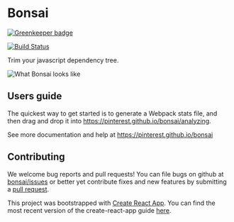 # Bonsai

[![Greenkeeper badge](https://badges.greenkeeper.io/pinterest/bonsai.svg)](https://greenkeeper.io/)

[![Build Status](https://travis-ci.org/pinterest/bonsai.svg?branch=master)](https://travis-ci.org/pinterest/bonsai)

Trim your javascript dependency tree.

![What Bonsai looks like](https://pinterest.github.io/bonsai/bonsai-interface.png)

## Users guide

The quickest way to get started is to generate a Webpack stats file, and then drag and drop it into https://pinterest.github.io/bonsai/analyzing.

See more documentation and help at https://pinterest.github.io/bonsai

## Contributing

We welcome bug reports and pull requests! You can file bugs on github at [bonsai/issues](https://github.com/pinterest/bonsai/issues) or better yet contribute fixes and new features by submitting a [pull request](https://github.com/pinterest/bonsai/pulls).

This project was bootstrapped with [Create React App](https://github.com/facebookincubator/create-react-app). You can find the most recent version of the create-react-app guide [here](https://github.com/facebookincubator/create-react-app/blob/master/packages/react-scripts/template/README.md).
